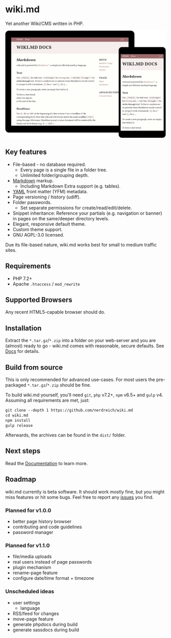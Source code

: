 # wiki.md

Yet another Wiki/CMS written in PHP.

![wiki.md](preview.png)

## Key features

* File-based - no database required.
  * Every page is a single file in a folder tree.
  * Unlimited folder/grouping depth.
* [Markdown](https://en.wikipedia.org/wiki/Markdown) markup.
  * Including Markdown Extra support (e.g. tables).
* [YAML](https://en.wikipedia.org/wiki/YAML) front matter (YFM) metadata.
* Page versioning / history (udiff).
* Folder passwords.
  * Set separate permissions for create/read/edit/delete.
* Snippet inheritance: Reference your partials (e.g. navigation or banner) in pages on the same/deeper directory levels.
* Elegant, responsive default theme.
* Custom theme support.
* GNU AGPL-3.0 licensed.

Due its file-based nature, wiki.md works best for small to medium traffic sites.

## Requirements

* PHP 7.2+
* Apache `.htaccess` / `mod_rewrite`

## Supported Browsers

Any recent HTML5-capable browser should do.

## Installation

Extract the `*.tar.gz`/`*.zip` into a folder on your web-server and you are (almost) ready to go - wiki.md comes with reasonable, secure defaults. See [Docs](docs/README.md) for details.

## Build from source

This is only recommended for advanced use-cases. For most users the pre-packaged `*.tar.gz`/`*.zip` should be fine.

To build wiki.md yourself, you'll need `git`, `php` v7.2+, `npm` v6.5+ and `gulp` v4. Assuming all requirements are met, just:

```
git clone --depth 1 https://github.com/nerdreich/wiki.md
cd wiki.md
npm install
gulp release
```

Afterwards, the archives can be found in the `dist/` folder.

## Next steps

Read the [Documentation](docs/) to learn more.

## Roadmap

wiki.md currently is beta software. It should work mostly fine, but you might miss features or hit some bugs. Feel free to report any [issues](https://github.com/nerdreich/wiki.md/issues) you find.

### Planned for v1.0.0

* better page history browser
* contributing and code guidelines
* password manager

### Planned for v1.1.0

* file/media uploads
* real users instead of page passwords
* plugin mechanism
* rename-page feature
* configure date/time format + timezone

### Unscheduled ideas

* user settings
  * language
* RSS/feed for changes
* move-page feature
* generate phpdocs during build
* generate sassdocs during build
